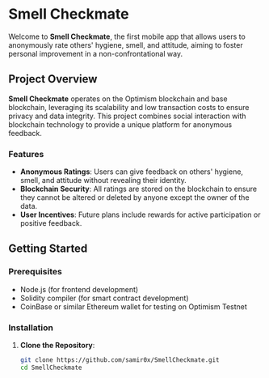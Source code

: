 # Smell Checkmate

Welcome to **Smell Checkmate**, the first mobile app that allows users to anonymously rate others' hygiene, smell, and attitude, aiming to foster personal improvement in a non-confrontational way.

## Project Overview

**Smell Checkmate** operates on the Optimism blockchain and base blockchain, leveraging its scalability and low transaction costs to ensure privacy and data integrity. This project combines social interaction with blockchain technology to provide a unique platform for anonymous feedback.

### Features
- **Anonymous Ratings**: Users can give feedback on others' hygiene, smell, and attitude without revealing their identity.
- **Blockchain Security**: All ratings are stored on the blockchain to ensure they cannot be altered or deleted by anyone except the owner of the data.
- **User Incentives**: Future plans include rewards for active participation or positive feedback.

## Getting Started

### Prerequisites

- Node.js (for frontend development)
- Solidity compiler (for smart contract development)
- CoinBase or similar Ethereum wallet for testing on Optimism Testnet

### Installation

1. **Clone the Repository**:
   ```sh
   git clone https://github.com/samir0x/SmellCheckmate.git
   cd SmellCheckmate

